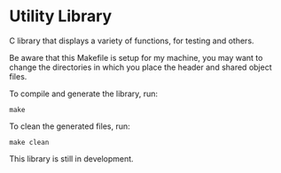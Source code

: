 # Utility Library
C library that displays a variety of functions, for testing and others.

Be aware that this Makefile is setup for my machine, you may want to change the directories
in which you place the header and shared object files.

To compile and generate the library, run:

```
make
```

To clean the generated files, run:

```
make clean
```

This library is still in development.